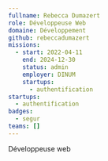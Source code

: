 ```yaml
---
fullname: Rebecca Dumazert
role: Développeuse Web
domaine: Développement
github: rebeccadumazert
missions:
  - start: 2022-04-11
    end: 2024-12-30
    status: admin
    employer: DINUM
    startups:
      - authentification
startups:
  - authentification
badges:
  - segur
teams: []
---
```

Développeuse web